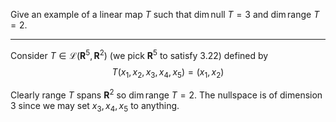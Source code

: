 Give an example of a linear map $T$ such that $\dim \text{null } T = 3$ and $\dim \text{range } T = 2$.

---

Consider $T \in \mathcal L(\mathbf R^5, \mathbf R^2)$ (we pick $\mathbf R^5$ to satisfy 3.22) defined by
$$
T(x_1,x_2,x_3,x_4,x_5) = (x_1, x_2)
$$

Clearly $\text{range } T$ spans $\mathbf R^2$ so $\dim \text{range } T = 2$. The nullspace is of dimension 3 since we may set $x_3,x_4,x_5$ to anything.

